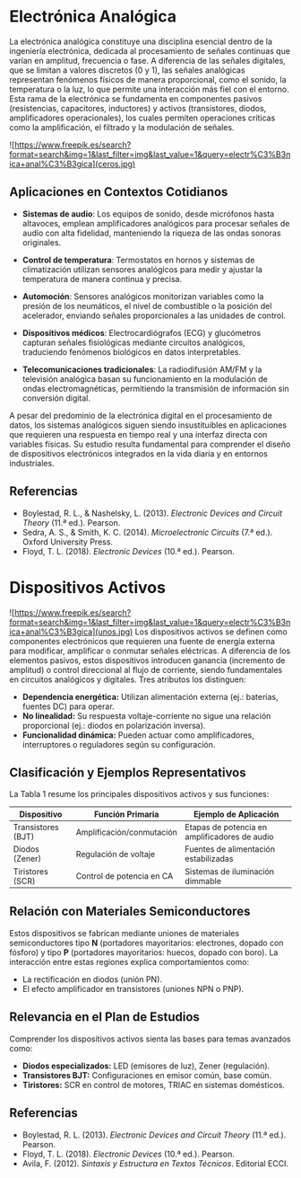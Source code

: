 # Electrónica Analógica

La electrónica analógica constituye una disciplina esencial dentro de la ingeniería electrónica, dedicada al procesamiento de señales continuas que varían en amplitud, frecuencia o fase. A diferencia de las señales digitales, que se limitan a valores discretos (0 y 1), las señales analógicas representan fenómenos físicos de manera proporcional, como el sonido, la temperatura o la luz, lo que permite una interacción más fiel con el entorno. Esta rama de la electrónica se fundamenta en componentes pasivos (resistencias, capacitores, inductores) y activos (transistores, diodos, amplificadores operacionales), los cuales permiten operaciones críticas como la amplificación, el filtrado y la modulación de señales.

![https://www.freepik.es/search?format=search&img=1&last_filter=img&last_value=1&query=electr%C3%B3nica+anal%C3%B3gica](ceros.jpg)
## Aplicaciones en Contextos Cotidianos

- **Sistemas de audio**: Los equipos de sonido, desde micrófonos hasta altavoces, emplean amplificadores analógicos para procesar señales de audio con alta fidelidad, manteniendo la riqueza de las ondas sonoras originales.

- **Control de temperatura**: Termostatos en hornos y sistemas de climatización utilizan sensores analógicos para medir y ajustar la temperatura de manera continua y precisa.

- **Automoción**: Sensores analógicos monitorizan variables como la presión de los neumáticos, el nivel de combustible o la posición del acelerador, enviando señales proporcionales a las unidades de control.

- **Dispositivos médicos**: Electrocardiógrafos (ECG) y glucómetros capturan señales fisiológicas mediante circuitos analógicos, traduciendo fenómenos biológicos en datos interpretables.

- **Telecomunicaciones tradicionales**: La radiodifusión AM/FM y la televisión analógica basan su funcionamiento en la modulación de ondas electromagnéticas, permitiendo la transmisión de información sin conversión digital.

A pesar del predominio de la electrónica digital en el procesamiento de datos, los sistemas analógicos siguen siendo insustituibles en aplicaciones que requieren una respuesta en tiempo real y una interfaz directa con variables físicas. Su estudio resulta fundamental para comprender el diseño de dispositivos electrónicos integrados en la vida diaria y en entornos industriales.

## Referencias

- Boylestad, R. L., & Nashelsky, L. (2013). *Electronic Devices and Circuit Theory* (11.ª ed.). Pearson.
- Sedra, A. S., & Smith, K. C. (2014). *Microelectronic Circuits* (7.ª ed.). Oxford University Press.
- Floyd, T. L. (2018). *Electronic Devices* (10.ª ed.). Pearson.

# Dispositivos Activos
![https://www.freepik.es/search?format=search&img=1&last_filter=img&last_value=1&query=electr%C3%B3nica+anal%C3%B3gica](unos.jpg)
Los dispositivos activos se definen como componentes electrónicos que requieren una fuente de energía externa para modificar, amplificar o conmutar señales eléctricas. A diferencia de los elementos pasivos, estos dispositivos introducen ganancia (incremento de amplitud) o control direccional al flujo de corriente, siendo fundamentales en circuitos analógicos y digitales. Tres atributos los distinguen:

- **Dependencia energética:** Utilizan alimentación externa (ej.: baterías, fuentes DC) para operar.
- **No linealidad:** Su respuesta voltaje-corriente no sigue una relación proporcional (ej.: diodos en polarización inversa).
- **Funcionalidad dinámica:** Pueden actuar como amplificadores, interruptores o reguladores según su configuración.

## Clasificación y Ejemplos Representativos

La Tabla 1 resume los principales dispositivos activos y sus funciones:

| **Dispositivo**      | **Función Primaria**        | **Ejemplo de Aplicación**                           |
|-----------------------|----------------------------|----------------------------------------------------|
| Transistores (BJT)    | Amplificación/conmutación  | Etapas de potencia en amplificadores de audio      |
| Diodos (Zener)        | Regulación de voltaje      | Fuentes de alimentación estabilizadas              |
| Tiristores (SCR)      | Control de potencia en CA  | Sistemas de iluminación dimmable                  |

## Relación con Materiales Semiconductores

Estos dispositivos se fabrican mediante uniones de materiales semiconductores tipo **N** (portadores mayoritarios: electrones, dopado con fósforo) y tipo **P** (portadores mayoritarios: huecos, dopado con boro). La interacción entre estas regiones explica comportamientos como:

- La rectificación en diodos (unión PN).
- El efecto amplificador en transistores (uniones NPN o PNP).

## Relevancia en el Plan de Estudios

Comprender los dispositivos activos sienta las bases para temas avanzados como:

- **Diodos especializados:** LED (emisores de luz), Zener (regulación).
- **Transistores BJT:** Configuraciones en emisor común, base común.
- **Tiristores:** SCR en control de motores, TRIAC en sistemas domésticos.

## Referencias

- Boylestad, R. L. (2013). *Electronic Devices and Circuit Theory* (11.ª ed.). Pearson.
- Floyd, T. L. (2018). *Electronic Devices* (10.ª ed.). Pearson.
- Avila, F. (2012). *Sintaxis y Estructura en Textos Técnicos*. Editorial ECCI.




